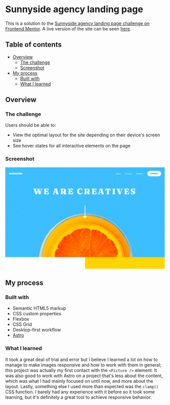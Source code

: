 # Sunnyside agency landing page

This is a solution to the [Sunnyside agency landing page challenge on Frontend Mentor](https://www.frontendmentor.io/challenges/sunnyside-agency-landing-page-7yVs3B6ef). A live version of the site can be seen [here](https://sunnyside-elyosis.netlify.app/).

## Table of contents

- [Overview](#overview)
  - [The challenge](#the-challenge)
  - [Screenshot](#screenshot)
- [My process](#my-process)
  - [Built with](#built-with)
  - [What I learned](#what-i-learned)

## Overview

### The challenge

Users should be able to:

- View the optimal layout for the site depending on their device's screen size
- See hover states for all interactive elements on the page

### Screenshot

![](./screenshot.png)

## My process

### Built with

- Semantic HTML5 markup
- CSS custom properties
- Flexbox
- CSS Grid
- Desktop-first workflow
- [Astro](https://astro.build/)

### What I learned

It took a great deal of trial and error but I believe I learned a lot on how to manage to make images responsive and how to work with them in general; this project was actually my first contact with the `<Picture />` element. It was also good to work with Astro on a project that's less about the content, which was what I had mainly focused on until now, and more about the layout. Lastly, something else I used more than expected was the `clamp()` CSS function. I barely had any experience with it before so it took some learning, but it's definitely a great tool to achieve responsive behavior.